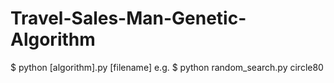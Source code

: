 # Travel-Sales-Man-Genetic-Algorithm


$ python [algorithm].py [filename]
e.g.
$ python random_search.py circle80

